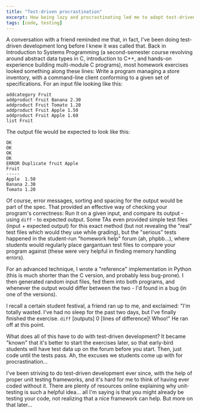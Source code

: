 ```yaml
---
title: "Test-driven procrastination"
excerpt: How being lazy and procrastinating led me to adopt test-driven development before I realized it.
tags: [code, testing]
---
```


A conversation with a friend reminded me that, in fact, I've been doing
test-driven development long before I knew it was called that. Back in
Introduction to Systems Programming (a second-semester course revolving around
abstract data types in C, introduction to C++, and hands-on experience building
multi-module C programs), most homework exercises looked something along these
lines: Write a program managing a store inventory, with a command-line client
conforming to a given set of specifications. For an input file looking like
this:

```text
addcategory Fruit
addproduct Fruit Banana 2.30
addproduct Fruit Tomato 1.20
addproduct Fruit Apple 1.50
addproduct Fruit Apple 1.60
list Fruit
```

The output file would be expected to look like this:

```text
OK
OK
OK
OK
ERROR Duplicate fruit Apple
Fruit
-----
Apple  1.50
Banana 2.30
Tomato 1.20
```

Of course, error messages, sorting and spacing for the output would be part of
the spec. That provided an effective way of checking your program's
correctness: Run it on a given input, and compare its output - using `diff` - to
expected output. Some TAs even provided simple test files (input + expected output) for this exact method
(but not revealing the "real" test files which would they use while grading),
but the "serious" tests happened in the student-run "homework help" forum (ah,
phpbb...), where students would regularly place gargantuan test files to
compare your program against (these were very helpful in finding memory
handling errors).

For an advanced technique, I wrote a "reference" implementation in Python (this
is much shorter than the C version, and probably less bug-prone). I then
generated random input files, fed them into both programs, and whenever the
output would differ between the two - I'd found in a bug (in one of the
versions).

I recall a certain student festival, a friend ran up to me, and exclaimed: "I'm
totally wasted. I've had no sleep for the past two days, but I've finally
finished the exercise. `diff` \[outputs\] 0 \[lines of difference\]!  Whoo!" He
ran off at this point.

What does all of this have to do with test-driven development? It became
"known" that it's better to start the exercises later, so that early-bird
students will have test data up on the forum before you start. Then, just code
until the tests pass. Ah, the excuses we students come up with for
procrastination...

I've been striving to do test-driven development ever since, with the help of
proper unit testing frameworks, and it's hard for me to think of having ever
coded without it. There are plenty of resources online explaining why
unit-testing is such a helpful idea... all I'm saying is that you might already
be testing your code, not realizing that a nice framework can help. But more on
that later...
